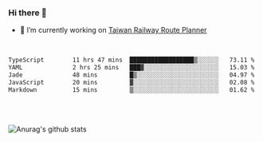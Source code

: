 ### Hi there 👋

- 🔭 I’m currently working on [Taiwan Railway Route Planner](https://github.com/Taiwan-Railway-Route-Planner)

<br/>

<!--START_SECTION:waka-->

```txt
TypeScript        11 hrs 47 mins  ██████████████████▒░░░░░░   73.11 %
YAML              2 hrs 25 mins   ███▓░░░░░░░░░░░░░░░░░░░░░   15.03 %
Jade              48 mins         █▒░░░░░░░░░░░░░░░░░░░░░░░   04.97 %
JavaScript        20 mins         ▓░░░░░░░░░░░░░░░░░░░░░░░░   02.08 %
Markdown          15 mins         ▒░░░░░░░░░░░░░░░░░░░░░░░░   01.62 %
```

<!--END_SECTION:waka-->

<br/>
<br/>

![Anurag's github stats](https://github-readme-stats.vercel.app/api?username=DepickereSven&show_icons=true&theme=tokyonight)



<!--
**DepickereSven/DepickereSven** is a ✨ _special_ ✨ repository because its `README.md` (this file) appears on your GitHub profile.

Here are some ideas to get you started:

- 🔭 I’m currently working on ...
- 🌱 I’m currently learning ...
- 👯 I’m looking to collaborate on ...
- 🤔 I’m looking for help with ...
- 💬 Ask me about ...
- 📫 How to reach me: ...
- 😄 Pronouns: ...
- ⚡ Fun fact: ...
-->
